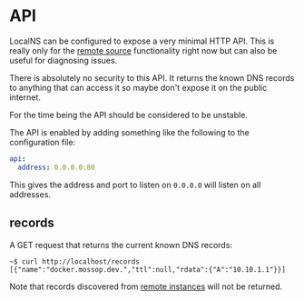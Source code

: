 # API

LocalNS can be configured to expose a very minimal HTTP API. This is really only
for the [remote source](sources/remote.md) functionality right now but can also
be useful for diagnosing issues.

There is absolutely no security to this API. It returns the known DNS records
to anything that can access it so maybe don't expose it on the public internet.

For the time being the API should be considered to be unstable.

The API is enabled by adding something like the following to the configuration
file:

```yaml
api:
  address: 0.0.0.0:80
```

This gives the address and port to listen on `0.0.0.0` will listen on all
addresses.

## records

A GET request that returns the current known DNS records:

```shell
~$ curl http://localhost/records
[{"name":"docker.mossop.dev.","ttl":null,"rdata":{"A":"10.10.1.1"}}]
```

Note that records discovered from [remote instances](sources/remote.md) will not
be returned.
